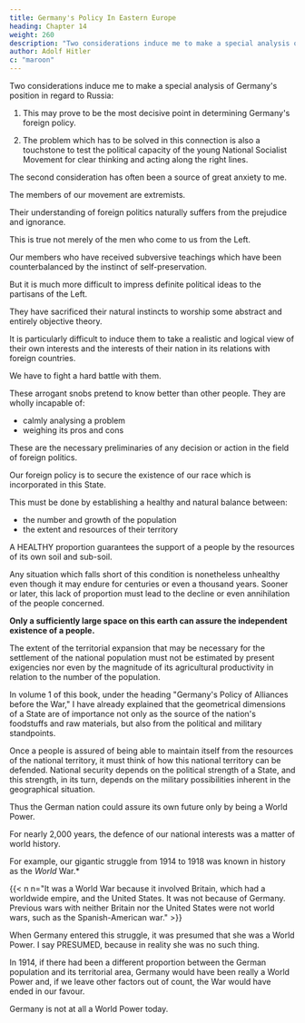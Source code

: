 ```yaml
---
title: Germany's Policy In Eastern Europe
heading: Chapter 14
weight: 260
description: "Two considerations induce me to make a special analysis of Germany's position in regard to Russia"
author: Adolf Hitler
c: "maroon"
---
```




Two considerations induce me to make a special analysis of Germany's position in regard to Russia:

1. This may prove to be the most decisive point in determining Germany's foreign policy.

2. The problem which has to be solved in this connection is also a touchstone to test the political capacity of the young National Socialist Movement for clear thinking and acting along the right lines.


The second consideration has often been a source of great anxiety to me. 

The members of our movement are extremists. 

 <!-- not recruited from circles which are habitually indifferent to public affairs, but mostly from among men who hold more or less extreme views.  -->

Their understanding of foreign politics naturally suffers from the prejudice and ignorance. 

 <!-- inadequate knowledge of those circles to which they were formerly attached by political and ideological ties.  -->

This is true not merely of the men who come to us from the Left. 

Our members who have received subversive teachings which have been counterbalanced by the instinct of self-preservation.

<!-- On the contrary, however subversive may have been the kind of teaching they formerly received in regard to these problems, in very many cases this was at least partly  residue of sound and natural instincts which remained.

In such cases it is only necessary to substitute a better teaching in place of the earlier influences, in order to transform the  into valuable assets. -->

<!-- and other sound instincts -->

But it is much more difficult to impress definite political ideas to the partisans of the Left. 

<!-- on the minds of men whose earlier political education was not less nonsensical and illogical than that given   -->

They have sacrificed their natural instincts to worship some abstract and entirely objective theory.

It is particularly difficult to induce them to take a realistic and logical view of their own interests and the interests of their nation in its relations with foreign countries. 

 <!-- representatives of our so-called intellectual circles -->

<!-- Their minds are overladen with a huge burden of prejudices and absurd ideas and they have lost or renounced every instinct of selfpreservation. With those men also the National Socialist Movement  -->

We have to fight a hard battle with them. 

<!-- And the struggle is all the harder because, though very often they are utterly incompetent, they are so self-conceited that, without the slightest justification, they look down with disdain on ordinary commonsense people.  -->

These arrogant snobs pretend to know better than other people. They are wholly incapable of:
- calmly analysing a problem
- weighing its pros and cons

These are the necessary preliminaries of any decision or action in the field of foreign politics.

<!-- It is just this circle which is beginning to-day to divert our foreign policy into most
disastrous directions and turn it away from the task of promoting the real interests of
the nation. 

Seeing that they do this in order to serve their own fantastic ideologies, I feel
myself obliged to take the greatest pains in laying before my own colleagues a clear
exposition of the most important problem in our foreign policy, namely, our position in
relation to Russia. 

I shall deal with it, as thoroughly as may be necessary to make it
generally understood and as far as the limits of this book permit. Let me begin by laying
down the following postulate: -->

<!-- When we speak of foreign politics we understand that domain of government which has set before it the task of managing the affairs of a nation in its relations with the rest of the world. Now the guiding principles which must be followed in managing these affairs must be based on the definite facts that are at hand. Moreover, as National Socialists, we must lay down the following axiom regarding the manner in which the
foreign policy of a People's State should be conducted: -->


Our foreign policy is to secure the existence of our race which is incorporated in this State.

This must be done by establishing a healthy and natural balance between:
- the number and growth of the population 
- the extent and resources of their territory

<!-- That balance must be such that it accords with the vital necessities of the people. -->

A HEALTHY proportion guarantees the support of a people by the resources of its own soil and sub-soil. 

Any situation which falls short of this condition is nonetheless unhealthy even though it may endure for centuries or even a thousand years. Sooner or later, this lack of proportion must lead to the decline or even annihilation of the people concerned.

**Only a sufficiently large space on this earth can assure the independent existence of a people.**

The extent of the territorial expansion that may be necessary for the settlement of the national population must not be estimated by present exigencies nor even by the magnitude of its agricultural productivity in relation to the number of the population.

In volume 1 of this book, under the heading "Germany's Policy of Alliances before the War," I have already explained that the geometrical dimensions of a State are of importance not only as the source of the nation's foodstuffs and raw materials, but also from the political and military standpoints. 

Once a people is assured of being able to maintain itself from the resources of the national territory, it must think of how this national territory can be defended. National security depends on the political strength of a State, and this strength, in its turn, depends on the military possibilities inherent in the geographical situation.

Thus the German nation could assure its own future only by being a World Power. 

For nearly 2,000 years, the defence of our national interests was a matter of world history.

For example, our gigantic struggle from 1914 to 1918 was known in history as the *World* War.*

{{< n n="It was a World War because it involved Britain, which had a worldwide empire, and the United States. It was not because of Germany. Previous wars with neither Britain nor the United States were not world wars, such as the Spanish-American war." >}}

When Germany entered this struggle, it was presumed that she was a World Power. I say PRESUMED, because in reality she was no such thing. 

In 1914, if there had been a different proportion between the German population and its territorial area, Germany would have been really a World Power and, if we leave other factors out of count, the War would have ended in our favour.

<!-- It is not my task nor my intention here to discuss what would have happened if certain
conditions had been fulfilled. But I feel it absolutely incumbent on me to show the
present conditions in their bare and unadorned reality, insisting on the weakness
inherent in them, so that at least in the ranks of the National Socialist Movement they
should receive the necessary recognition. -->

Germany is not at all a World Power today.

<!-- Our present military weakness could be overcome. But we still would have no claim to be called a World Power.

What importance on earth has a State in which the proportion between the size of the
population and the territorial area is so miserable as in the present German REICH? 

At an epoch in which the world is being gradually portioned out among States many of whom almost embrace whole continents one cannot speak of a World Power in the case of a State whose political motherland is confined to a territorial area of barely fivehundred-thousand square kilometres.

Looked at purely from the territorial point of view,  -->


